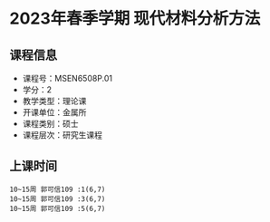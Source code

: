 # 2023年春季学期 现代材料分析方法 






## 课程信息

- 课程号：MSEN6508P.01
- 学分：2
- 教学类型：理论课
- 开课单位：金属所
- 课程类别：硕士
- 课程层次：研究生课程

## 上课时间

```
10~15周 郭可信109 :1(6,7)
10~15周 郭可信109 :3(6,7)
10~15周 郭可信109 :5(6,7)
```

